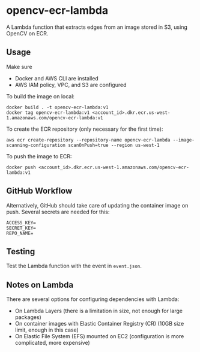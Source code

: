 # opencv-ecr-lambda

A Lambda function that extracts edges from an image stored in S3, using OpenCV on ECR.

## Usage

Make sure

- Docker and AWS CLI are installed
- AWS IAM policy, VPC, and S3 are configured

To build the image on local:

```
docker build . -t opencv-ecr-lambda:v1
docker tag opencv-ecr-lambda:v1 <account_id>.dkr.ecr.us-west-1.amazonaws.com/opencv-ecr-lambda:v1
```

To create the ECR repository (only necessary for the first time):

```
aws ecr create-repository --repository-name opencv-ecr-lambda --image-scanning-configuration scanOnPush=true --region us-west-1
```

To push the image to ECR:

```
docker push <account_id>.dkr.ecr.us-west-1.amazonaws.com/opencv-ecr-lambda:v1
```

## GitHub Workflow

Alternatively, GitHub should take care of updating the container image on push. Several secrets are needed for this:

```
ACCESS_KEY=
SECRET_KEY=
REPO_NAME=
```

## Testing

Test the Lambda function with the event in `event.json`.

## Notes on Lambda

There are several options for configuring dependencies with Lambda:

- On Lambda Layers (there is a limitation in size, not enough for large packages)
- On container images with Elastic Container Registry (CR) (10GB size limit, enough in this case)
- On Elastic File System (EFS) mounted on EC2 (configuration is more complicated, more expensive)

